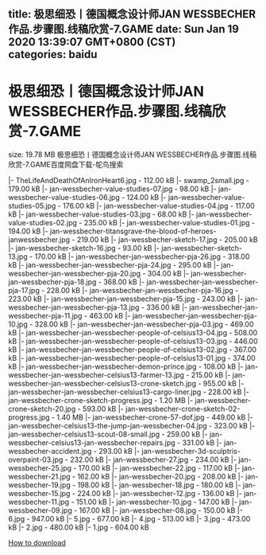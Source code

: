 
title: 极思细恐丨德国概念设计师JAN WESSBECHER作品.步骤图.线稿欣赏-7.GAME
date: Sun Jan 19 2020 13:39:07 GMT+0800 (CST)    
categories: baidu
---

# 极思细恐丨德国概念设计师JAN WESSBECHER作品.步骤图.线稿欣赏-7.GAME
size: 19.78 MB
 极思细恐丨德国概念设计师JAN WESSBECHER作品.步骤图.线稿欣赏-7.GAME百度网盘下载-鸵鸟搜索
 
|- TheLifeAndDeathOfAnIronHeart6.jpg - 112.00 kB
|- swamp_2small.jpg - 179.00 kB
|- jan-wessbecher-value-studies-07.jpg - 98.00 kB
|- jan-wessbecher-value-studies-06.jpg - 124.00 kB
|- jan-wessbecher-value-studies-05.jpg - 176.00 kB
|- jan-wessbecher-value-studies-04.jpg - 117.00 kB
|- jan-wessbecher-value-studies-03.jpg - 68.00 kB
|- jan-wessbecher-value-studies-02.jpg - 235.00 kB
|- jan-wessbecher-value-studies-01.jpg - 194.00 kB
|- jan-wessbecher-titansgrave-the-blood-of-heroes-janwessbecher.jpg - 219.00 kB
|- jan-wessbecher-sketch-17.jpg - 205.00 kB
|- jan-wessbecher-sketch-16.jpg - 93.00 kB
|- jan-wessbecher-sketch-13.jpg - 170.00 kB
|- jan-wessbecher-jan-wessbecher-pja-26.jpg - 318.00 kB
|- jan-wessbecher-jan-wessbecher-pja-24.jpg - 295.00 kB
|- jan-wessbecher-jan-wessbecher-pja-20.jpg - 304.00 kB
|- jan-wessbecher-jan-wessbecher-pja-18.jpg - 368.00 kB
|- jan-wessbecher-jan-wessbecher-pja-17.jpg - 228.00 kB
|- jan-wessbecher-jan-wessbecher-pja-16.jpg - 223.00 kB
|- jan-wessbecher-jan-wessbecher-pja-15.jpg - 243.00 kB
|- jan-wessbecher-jan-wessbecher-pja-13.jpg - 336.00 kB
|- jan-wessbecher-jan-wessbecher-pja-11.jpg - 463.00 kB
|- jan-wessbecher-jan-wessbecher-pja-10.jpg - 328.00 kB
|- jan-wessbecher-jan-wessbecher-pja-03.jpg - 469.00 kB
|- jan-wessbecher-jan-wessbecher-people-of-celsius13-04.jpg - 508.00 kB
|- jan-wessbecher-jan-wessbecher-people-of-celsius13-03.jpg - 446.00 kB
|- jan-wessbecher-jan-wessbecher-people-of-celsius13-02.jpg - 367.00 kB
|- jan-wessbecher-jan-wessbecher-people-of-celsius13-01.jpg - 374.00 kB
|- jan-wessbecher-jan-wessbecher-demon-prince.jpg - 108.00 kB
|- jan-wessbecher-jan-wessbecher-celsius13-farmer-13.jpg - 215.00 kB
|- jan-wessbecher-jan-wessbecher-celsius13-crone-sketch.jpg - 955.00 kB
|- jan-wessbecher-jan-wessbecher-celsius13-cargo-liner.jpg - 228.00 kB
|- jan-wessbecher-crone-sketch-progress.jpg - 1.20 MB
|- jan-wessbecher-crone-sketch-20.jpg - 593.00 kB
|- jan-wessbecher-crone-sketch-02-progress.jpg - 1.40 MB
|- jan-wessbecher-crone-57-dof.jpg - 449.00 kB
|- jan-wessbecher-celsius13-the-jump-jan-wessbecher-04.jpg - 323.00 kB
|- jan-wessbecher-celsius13-scout-08-small.jpg - 259.00 kB
|- jan-wessbecher-celsius13-jan-wessbecher-repairs.jpg - 331.00 kB
|- jan-wessbecher-accident.jpg - 293.00 kB
|- jan-wessbecher-3d-sculptris-overpaint-03.jpg - 232.00 kB
|- jan-wessbecher-27.jpg - 234.00 kB
|- jan-wessbecher-25.jpg - 170.00 kB
|- jan-wessbecher-22.jpg - 117.00 kB
|- jan-wessbecher-21.jpg - 162.00 kB
|- jan-wessbecher-20.jpg - 208.00 kB
|- jan-wessbecher-19.jpg - 198.00 kB
|- jan-wessbecher-18.jpg - 180.00 kB
|- jan-wessbecher-15.jpg - 224.00 kB
|- jan-wessbecher-12.jpg - 136.00 kB
|- jan-wessbecher-11.jpg - 151.00 kB
|- jan-wessbecher-10.jpg - 147.00 kB
|- jan-wessbecher-09.jpg - 167.00 kB
|- jan-wessbecher-08.jpg - 150.00 kB
|- 6.jpg - 947.00 kB
|- 5.jpg - 677.00 kB
|- 4.jpg - 513.00 kB
|- 3.jpg - 473.00 kB
|- 2.jpg - 480.00 kB
|- 1.jpg - 604.00 kB

[How to download](https://bpcam.bemobtrk.com/go/2ceec3aa-1ca2-46d6-b9ff-aaa5c184517c?jno=2428)